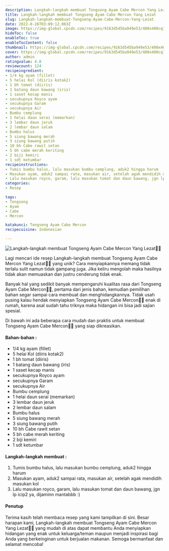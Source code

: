 ```yaml
---
description: Langkah-langkah membuat Tongseng Ayam Cabe Mercon Yang Lezat"
title: Langkah-langkah membuat Tongseng Ayam Cabe Mercon Yang Lezat
slug: Langkah-langkah-membuat-Tongseng-Ayam-Cabe-Mercon-Yang-Lezat
date: 2022-8-26T03:09:12.063Z
image: https://img-global.cpcdn.com/recipes/9163d545ba949e53/400x400cq70/photo.jpg
hideToc: false
enableToc: true
enableTocContent: false
thumbnail: https://img-global.cpcdn.com/recipes/9163d545ba949e53/400x400cq70/photo.jpg
cover: https://img-global.cpcdn.com/recipes/9163d545ba949e53/400x400cq70/photo.jpg
author: admin
ratingvalue: 4.8
reviewcount: 124
recipeingredient:
- 1/4 kg ayam (fillet)
- 5 helai Kol (diiris kotak2)
- 1 bh tomat (diiris)
- 1 batang daun bawang (iris)
- 1 saset kecap manis
- secukupnya Royco ayam
- secukupnya Garam
- secukupnya Air
- Bumbu cemplung
- 1 helai daun serai (memarkan)
- 3 lembar daun jeruk
- 2 lembar daun salam
- Bumbu halus
- 5 siung bawang merah
- 3 siung bawang putih
- 10 bh Cabe rawit setan
- 5 bh cabe merah keriting
- 2 biji kemiri
- 1 sdt ketumbar
recipeinstructions:
- Tumis bumbu halus, lalu masukan bumbu cemplung, aduk2 hingga harum
- Masukan ayam, aduk2 sampai rata, masukan air, setelah agak mendidih masukan kol
- Lalu masukan royco, garam, lalu masukan tomat dan daun bawang, jgn lp icip2 ya, dijaminn mantabbb :)
categories:
- Resep

tags:
- Tongseng
- Ayam
- Cabe
- Mercon

katakunci: Tongseng Ayam Cabe Mercon
recipecuisine: Indonesian

---
```


![Langkah-langkah membuat Tongseng Ayam Cabe Mercon Yang Lezat👩‍🍳](https://img-global.cpcdn.com/recipes/9163d545ba949e53/400x400cq70/photo.jpg)

Lagi mencari ide resep Langkah-langkah membuat Tongseng Ayam Cabe Mercon Yang Lezat👩‍🍳 yang unik? Cara menyiapkannya memang tidak terlalu sulit namun tidak gampang juga. Jika keliru mengolah maka hasilnya tidak akan memuaskan dan justru cenderung tidak enak.

Banyak hal yang sedikit banyak mempengaruhi kualitas rasa dari Tongseng Ayam Cabe Mercon👩‍🍳, pertama dari jenis bahan, kemudian pemilihan bahan segar sampai cara membuat dan menghidangkannya. Tidak usah pusing kalau hendak menyiapkan Tongseng Ayam Cabe Mercon👩‍🍳 enak di rumah, karena asal sudah tahu triknya maka hidangan ini bisa jadi sajian spesial.

Di bawah ini ada beberapa cara mudah dan praktis untuk membuat Tongseng Ayam Cabe Mercon👩‍🍳 yang siap dikreasikan.

<!--inarticleads1-->

#### Bahan-bahan :

- 1/4 kg ayam (fillet)
- 5 helai Kol (diiris kotak2)
- 1 bh tomat (diiris)
- 1 batang daun bawang (iris)
- 1 saset kecap manis
- secukupnya Royco ayam
- secukupnya Garam
- secukupnya Air
- Bumbu cemplung
- 1 helai daun serai (memarkan)
- 3 lembar daun jeruk
- 2 lembar daun salam
- Bumbu halus
- 5 siung bawang merah
- 3 siung bawang putih
- 10 bh Cabe rawit setan
- 5 bh cabe merah keriting
- 2 biji kemiri
- 1 sdt ketumbar

<!--inarticleads2-->

#### Langkah-langkah membuat :

1. Tumis bumbu halus, lalu masukan bumbu cemplung, aduk2 hingga harum
1. Masukan ayam, aduk2 sampai rata, masukan air, setelah agak mendidih masukan kol
1. Lalu masukan royco, garam, lalu masukan tomat dan daun bawang, jgn lp icip2 ya, dijaminn mantabbb :)

#### Penutup

Terima kasih telah membaca resep yang kami tampilkan di sini. Besar harapan kami, Langkah-langkah membuat Tongseng Ayam Cabe Mercon Yang Lezat👩‍🍳 yang mudah di atas dapat membantu Anda menyiapkan hidangan yang enak untuk keluarga/teman maupun menjadi inspirasi bagi Anda yang berkeinginan untuk berjualan makanan. Semoga bermanfaat dan selamat mencoba!